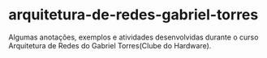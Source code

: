 # arquitetura-de-redes-gabriel-torres
Algumas anotações, exemplos e atividades desenvolvidas durante o curso Arquitetura de Redes do Gabriel Torres(Clube do Hardware).
